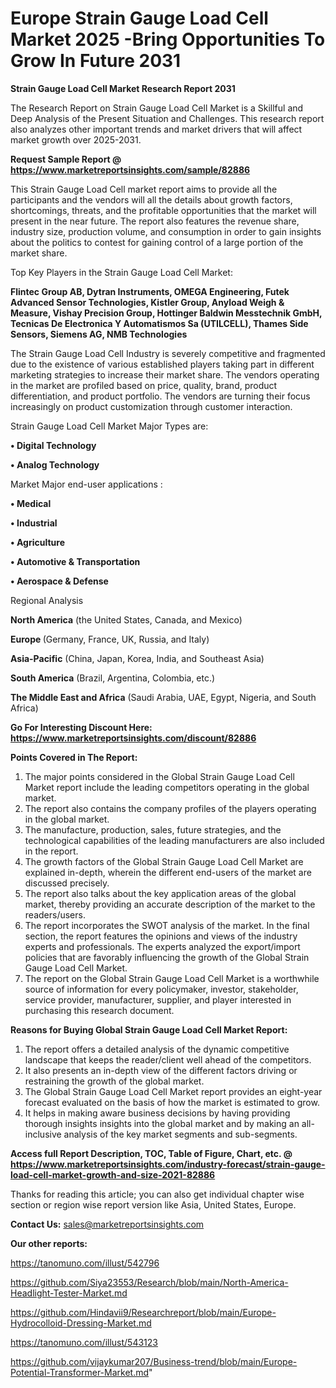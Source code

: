 # Europe Strain Gauge Load Cell Market 2025 -Bring Opportunities To Grow In Future 2031

<strong>Strain Gauge Load Cell Market Research Report 2031</strong>

The Research Report on Strain Gauge Load Cell Market is a Skillful and Deep Analysis of the Present Situation and Challenges. This research report also analyzes other important trends and market drivers that will affect market growth over 2025-2031.

<strong>Request Sample Report @ <a href=https://www.marketreportsinsights.com/sample/82886>https://www.marketreportsinsights.com/sample/82886</a></strong>

This Strain Gauge Load Cell market report aims to provide all the participants and the vendors will all the details about growth factors, shortcomings, threats, and the profitable opportunities that the market will present in the near future. The report also features the revenue share, industry size, production volume, and consumption in order to gain insights about the politics to contest for gaining control of a large portion of the market share.

Top Key Players in the Strain Gauge Load Cell Market:

<strong>Flintec Group AB, Dytran Instruments, OMEGA Engineering, Futek Advanced Sensor Technologies, Kistler Group, Anyload Weigh & Measure, Vishay Precision Group, Hottinger Baldwin Messtechnik GmbH, Tecnicas De Electronica Y Automatismos Sa (UTILCELL), Thames Side Sensors, Siemens AG, NMB Technologies</strong>

The Strain Gauge Load Cell Industry is severely competitive and fragmented due to the existence of various established players taking part in different marketing strategies to increase their market share. The vendors operating in the market are profiled based on price, quality, brand, product differentiation, and product portfolio. The vendors are turning their focus increasingly on product customization through customer interaction.

Strain Gauge Load Cell Market Major Types are:

<strong>• Digital Technology

• Analog Technology</strong>

Market Major end-user applications :

<strong>• Medical

• Industrial

• Agriculture

• Automotive & Transportation

• Aerospace & Defense</strong>

Regional Analysis

</u><strong><b>North America</b></strong> (the United States, Canada, and Mexico)

<strong><b>Europe </b></strong>(Germany, France, UK, Russia, and Italy)

<strong><b>Asia-Pacific</b></strong> (China, Japan, Korea, India, and Southeast Asia)

<strong><b>South America</b></strong> (Brazil, Argentina, Colombia, etc.)

<strong><b>The Middle East and Africa</b></strong> (Saudi Arabia, UAE, Egypt, Nigeria, and South Africa)

<strong>Go For Interesting Discount Here: <a href=https://www.marketreportsinsights.com/discount/82886>https://www.marketreportsinsights.com/discount/82886</a></strong>

<strong>Points Covered in The Report:</strong>
<ol>
  <li>The major points considered in the Global Strain Gauge Load Cell Market report include the leading competitors operating in the global market.</li>
  <li>The report also contains the company profiles of the players operating in the global market.</li>
  <li>The manufacture, production, sales, future strategies, and the technological capabilities of the leading manufacturers are also included in the report.</li>
  <li>The growth factors of the Global Strain Gauge Load Cell Market are explained in-depth, wherein the different end-users of the market are discussed precisely.</li>
  <li>The report also talks about the key application areas of the global market, thereby providing an accurate description of the market to the readers/users.</li>
  <li>The report incorporates the SWOT analysis of the market. In the final section, the report features the opinions and views of the industry experts and professionals. The experts analyzed the export/import policies that are favorably influencing the growth of the Global Strain Gauge Load Cell Market.</li>
  <li>The report on the Global Strain Gauge Load Cell Market is a worthwhile source of information for every policymaker, investor, stakeholder, service provider, manufacturer, supplier, and player interested in purchasing this research document.</li>
</ol>
<strong>Reasons for Buying Global Strain Gauge Load Cell Market Report:</strong>

<ol>
  <li>The report offers a detailed analysis of the dynamic competitive landscape that keeps the reader/client well ahead of the competitors.</li>
  <li>It also presents an in-depth view of the different factors driving or restraining the growth of the global market.</li>
  <li>The Global Strain Gauge Load Cell Market report provides an eight-year forecast evaluated on the basis of how the market is estimated to grow.</li>
  <li>It helps in making aware business decisions by having providing thorough insights insights into the global market and by making an all-inclusive analysis of the key market segments and sub-segments.</li>
</ol>
<strong>Access full Report Description, TOC, Table of Figure, Chart, etc. @ <a href=https://www.marketreportsinsights.com/industry-forecast/strain-gauge-load-cell-market-growth-and-size-2021-82886>https://www.marketreportsinsights.com/industry-forecast/strain-gauge-load-cell-market-growth-and-size-2021-82886</a></strong>


Thanks for reading this article; you can also get individual chapter wise section or region wise report version like Asia, United States, Europe.

<strong>Contact Us:</strong>
sales@marketreportsinsights.com

<strong>Our other reports:</strong>

<a href=https://tanomuno.com/illust/542796>https://tanomuno.com/illust/542796</a>

<a href=https://github.com/Siya23553/Research/blob/main/North-America-Headlight-Tester-Market.md>https://github.com/Siya23553/Research/blob/main/North-America-Headlight-Tester-Market.md</a>

<a href=https://github.com/Hindavii9/Researchreport/blob/main/Europe-Hydrocolloid-Dressing-Market.md>https://github.com/Hindavii9/Researchreport/blob/main/Europe-Hydrocolloid-Dressing-Market.md</a>

<a href=https://tanomuno.com/illust/543123>https://tanomuno.com/illust/543123</a>

<a href=https://github.com/vijaykumar207/Business-trend/blob/main/Europe-Potential-Transformer-Market.md>https://github.com/vijaykumar207/Business-trend/blob/main/Europe-Potential-Transformer-Market.md</a>"
